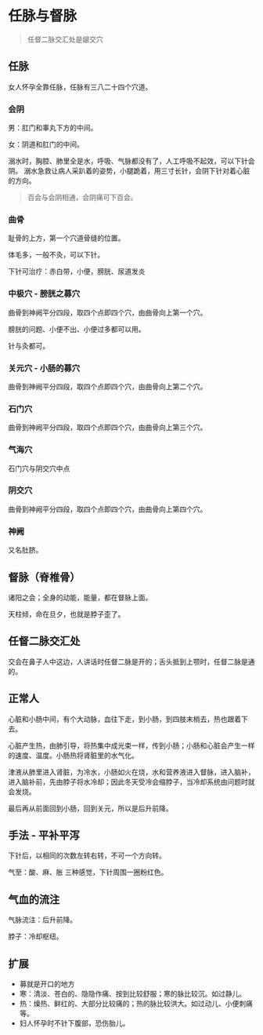 # 任脉与督脉

> 任督二脉交汇处是龈交穴

## 任脉
女人怀孕全靠任脉，任脉有三八二十四个穴道。

### 会阴
男：肛门和睾丸下方的中间。

女：阴道和肛门的中间。

溺水时，胸腔、肺里全是水，呼吸、气脉都没有了，人工呼吸不起效，可以下针会阴。
溺水急救让病人采趴着的姿势，小腿跪着，用三寸长针，会阴下针对着心脏的方向。

> 百会与会阴相通，会阴痛可下百会。

### 曲骨
耻骨的上方，第一个穴道骨缝的位置。

体毛多，一般不灸，可以下针。

下针可治疗：赤白带，小便，膀胱、尿道发炎

### 中极穴 - 膀胱之募穴
曲骨到神阙平分四段，取四个点即四个穴，由曲骨向上第一个穴。

膀胱的问题、小便不出、小便过多都可以用。

针与灸都可。

### 关元穴 - 小肠的募穴
曲骨到神阙平分四段，取四个点即四个穴，由曲骨向上第二个穴。


### 石门穴
曲骨到神阙平分四段，取四个点即四个穴，由曲骨向上第三个穴。

### 气海穴
石门穴与阴交穴中点

### 阴交穴
曲骨到神阙平分四段，取四个点即四个穴，由曲骨向上第四个穴。

### 神阙
又名肚脐。

## 督脉（脊椎骨）
诸阳之会；全身的动能，能量，都在督脉上面。

天柱倾，命在旦夕，也就是脖子歪了。

## 任督二脉交汇处
交会在鼻子人中这边，人讲话时任督二脉是开的；舌头抵到上颚时，任督二脉是通的。

## 正常人
心脏和小肠中间，有个大动脉，血往下走，到小肠，到四肢末梢去，热也跟着下去。

心脏产生热，由肺引导，将热集中成光束一样，传到小肠；小肠和心脏会产生一样的速度、温度。小肠热将肾脏里的水气化。

津液从肺里进入肾脏，为冷水，小肠如火在烧，水和营养液进入督脉，进入脑补，进入脑补前，先由脖子将水冷却；因此冬天受冷会缩脖子，当冷却系统由问题时就会发烧。

最后再从前面回到小肠，回到关元，所以是后升前降。

## 手法 - 平补平泻
下针后，以相同的次数左转右转，不可一个方向转。

气至：酸、麻、胀 三种感觉，下针周围一圈粉红色。

## 气血的流注
气脉流注：后升前降。

脖子：冷却枢纽。

## 扩展
- 募就是开口的地方
- 寒：清淡、苍白的、隐隐作痛、按到比较舒服；寒的脉比较沉。如过静儿。
- 热：燥热、鲜红的、大部分比较痛的；热的脉比较洪大。如过动儿、小便刺痛等。
- 妇人怀孕时不针下腹部，恐伤胎儿。